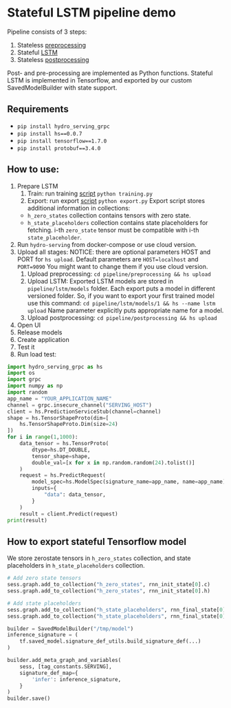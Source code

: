 # Stateful LSTM pipeline demo

Pipeline consists of 3 steps:

1. Stateless [preprocessing](/stateful_lstm_example/pipeline/preprocessing)
2. Stateful [LSTM](/stateful_lstm_example/pipeline/lstm)
3. Stateless [postprocessing](/stateful_lstm_example/pipeline/postprocessing)

Post- and pre-processing are implemented as Python functions.
Stateful LSTM is implemented in Tensorflow, and exported by our custom SavedModelBuilder with state support.

## Requirements

- `pip install hydro_serving_grpc`
- `pip install hs==0.0.7`
- `pip install tensorflow==1.7.0`
- `pip install protobuf==3.4.0`

## How to use:

1. Prepare LSTM
    1. Train: run training [script](/stateful_lstm_example/pipeline/lstm/training/src/training.py) `python training.py`
    2. Export: run export [script](/stateful_lstm_example/pipeline/lstm/training/src/export.py) `python export.py`
    Export script stores additional information in collections:
     - `h_zero_states` collection contains tensors with zero state.
     - `h_state_placeholders` collection contains state placeholders for fetching.
     i-th `zero_state` tensor must be compatible with i-th `state_placeholder`.
2. Run `hydro-serving` from docker-compose or use cloud version.
3. Upload all stages:
    NOTICE: there are optional parameters HOST and PORT for `hs upload`.
    Default parameters are `HOST=localhost` and `PORT=9090`
    You might want to change them if you use cloud version.
    1. Upload preprocessing: `cd pipeline/preprocessing && hs upload`
    2. Upload LSTM:
    Exported LSTM models are stored in `pipeline/lstm/models` folder.
    Each export puts a model in different versioned folder.
    So, if you want to export your first trained model use this command:
     `cd pipeline/lstm/models/1 && hs --name lstm upload`
     Name parameter explicitly puts appropriate name for a model.
    3. Upload postprocessing: `cd pipeline/postprocessing && hs upload`
4. Open UI
5. Release models
6. Create application
7. Test it
8. Run load test:

```python
import hydro_serving_grpc as hs
import os
import grpc
import numpy as np
import random
app_name = "YOUR_APPLICATION_NAME"
channel = grpc.insecure_channel("SERVING_HOST")
client = hs.PredictionServiceStub(channel=channel)
shape = hs.TensorShapeProto(dim=[
    hs.TensorShapeProto.Dim(size=24)
])
for i in range(1,1000):
    data_tensor = hs.TensorProto(
        dtype=hs.DT_DOUBLE,
        tensor_shape=shape,
        double_val=[x for x in np.random.random(24).tolist()]
    )
    request = hs.PredictRequest(
        model_spec=hs.ModelSpec(signature_name=app_name, name=app_name),
        inputs={
            "data": data_tensor,
        }
    )
    result = client.Predict(request)
print(result)
```

## How to export stateful Tensorflow model

We store zerostate tensors in `h_zero_states` collection,
and state placeholders in `h_state_placeholders` collection.

```python
# Add zero state tensors
sess.graph.add_to_collection("h_zero_states", rnn_init_state[0].c)
sess.graph.add_to_collection("h_zero_states", rnn_init_state[0].h)

# Add state placeholders
sess.graph.add_to_collection("h_state_placeholders", rnn_final_state[0].c)
sess.graph.add_to_collection("h_state_placeholders", rnn_final_state[0].h)

builder = SavedModelBuilder("/tmp/model")
inference_signature = (
    tf.saved_model.signature_def_utils.build_signature_def(...)
)

builder.add_meta_graph_and_variables(
    sess, [tag_constants.SERVING],
    signature_def_map={
        'infer': inference_signature,
    }
)
builder.save()
```
